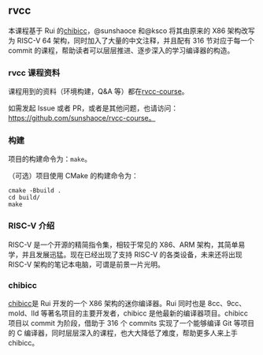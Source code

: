## rvcc

本课程基于 Rui 的[chibicc](https://github.com/rui314/chibicc)，@sunshaoce 和@ksco 将其由原来的 X86 架构改写为 RISC-V 64 架构，同时加入了大量的中文注释，并且配有 316 节对应于每一个 commit 的课程，帮助读者可以层层推进、逐步深入的学习编译器的构造。

### rvcc 课程资料

课程用到的资料（环境构建，Q&A 等）都在[rvcc-course](https://github.com/sunshaoce/rvcc-course)。

如需发起 Issue 或者 PR，或者是其他问题，也请访问：https://github.com/sunshaoce/rvcc-course。

### 构建

项目的构建命令为：`make`。

（可选）项目使用 CMake 的构建命令为：

```shell
cmake -Bbuild .
cd build/
make
```

### RISC-V 介绍

RISC-V 是一个开源的精简指令集，相较于常见的 X86、ARM 架构，其简单易学，并且发展迅猛。现在已经出现了支持 RISC-V 的各类设备，未来还将出现 RISC-V 架构的笔记本电脑，可谓是前景一片光明。

### chibicc

[chibicc](https://github.com/rui314/chibicc)是 Rui 开发的一个 X86 架构的迷你编译器。Rui 同时也是 8cc、9cc、mold、lld 等著名项目的主要开发者，chibicc 是他最新的编译器项目。chibicc 项目以 commit 为阶段，借助于 316 个 commits 实现了一个能够编译 Git 等项目的 C 编译器，同时层层深入的课程，也大大降低了难度，帮助更多人来上手 chibicc。
